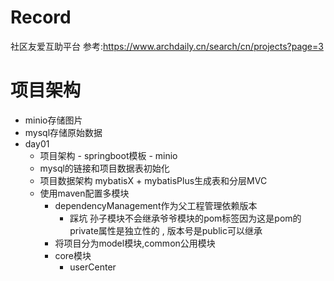 # Record
社区友爱互助平台
参考:https://www.archdaily.cn/search/cn/projects?page=3


# 项目架构
- minio存储图片 
- mysql存储原始数据
- day01 
    -  项目架构
      - springboot模板 
      - minio
    - mysql的链接和项目数据表初始化
    - 项目数据架构 mybatisX  +  mybatisPlus生成表和分层MVC
    - 使用maven配置多模块
      - dependencyManagement作为父工程管理依赖版本
        - 踩坑 孙子模块不会继承爷爷模块的<packaging>pom</packaging>标签因为这是pom的private属性是独立性的 , 版本号是public可以继承
      - 将项目分为model模块,common公用模块
      - core模块
        - userCenter